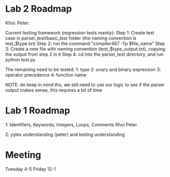 # Lab 2 Roadmap
Khoi:
Peter:

Current testing framework (regression tests mainly):
Step 1: Create test case in parser_test/basic_test folder (the naming convention is test_$type.txt)
Step 2: run the command "compiler467 -Tp $file_name"
Step 3: Create a new file with naming convention (test_$type_output.txt), copying the output from step 2 in it
Step 4: cd into the parser_test directory, and run python test.py

The remaining need to be tested:
1: type
2: unary and binary expression
3: operator precedence
4: function name

NOTE: do keep in mind tho, we still need to use our logic to see if the parser output makes sense,
this requires a bit of time
# Lab 1 Roadmap

1: Identifiers, Keywords, Integers, Loops, Comments
    Khoi        Peter

2: yylex understanding (peter) and testing understanding

# Meeting
Tuesday   4-5
Friday    12-1

